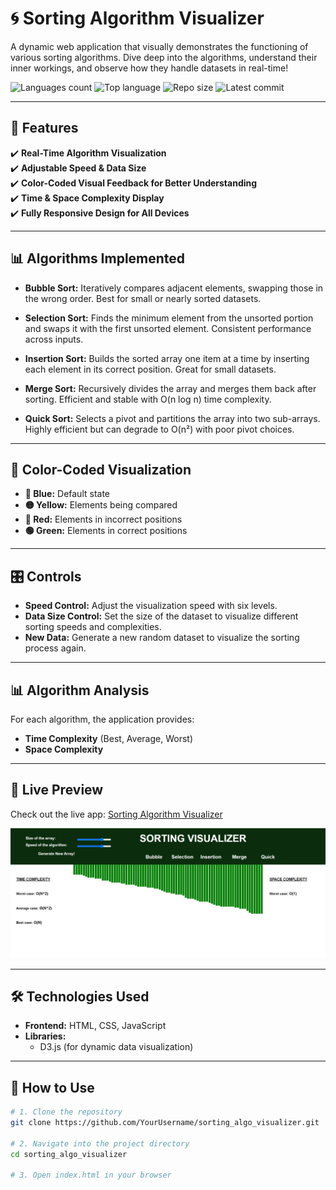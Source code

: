 # 🌀 Sorting Algorithm Visualizer

A dynamic web application that visually demonstrates the functioning of various sorting algorithms. Dive deep into the algorithms, understand their inner workings, and observe how they handle datasets in real-time!

![Languages count](https://img.shields.io/github/languages/count/TechSavvyAmit/sorting_algo_visualizer?color=green)
![Top language](https://img.shields.io/github/languages/top/TechSavvyAmit/sorting_algo_visualizer?color=blue)
![Repo size](https://img.shields.io/github/repo-size/TechSavvyAmit/sorting_algo_visualizer?color=purple)
![Latest commit](https://img.shields.io/github/last-commit/TechSavvyAmit/sorting_algo_visualizer?color=red)

---

## 🌟 Features

✔️ **Real-Time Algorithm Visualization** <br/>
✔️ **Adjustable Speed & Data Size** <br/>
✔️ **Color-Coded Visual Feedback for Better Understanding** <br/>
✔️ **Time & Space Complexity Display** <br/>
✔️ **Fully Responsive Design for All Devices** <br/>

---

## 📊 Algorithms Implemented

- **Bubble Sort:** Iteratively compares adjacent elements, swapping those in the wrong order. Best for small or nearly sorted datasets.
  
- **Selection Sort:** Finds the minimum element from the unsorted portion and swaps it with the first unsorted element. Consistent performance across inputs.
  
- **Insertion Sort:** Builds the sorted array one item at a time by inserting each element in its correct position. Great for small datasets.
  
- **Merge Sort:** Recursively divides the array and merges them back after sorting. Efficient and stable with O(n log n) time complexity.
  
- **Quick Sort:** Selects a pivot and partitions the array into two sub-arrays. Highly efficient but can degrade to O(n²) with poor pivot choices.

---

## 🎨 Color-Coded Visualization

- **🔵 Blue:** Default state
- **🟡 Yellow:** Elements being compared
- **🔴 Red:** Elements in incorrect positions
- **🟢 Green:** Elements in correct positions

---

## 🎛️ Controls

- **Speed Control:** Adjust the visualization speed with six levels.
- **Data Size Control:** Set the size of the dataset to visualize different sorting speeds and complexities.
- **New Data:** Generate a new random dataset to visualize the sorting process again.

---

## 📊 Algorithm Analysis

For each algorithm, the application provides:

- **Time Complexity** (Best, Average, Worst)
- **Space Complexity**

---

## 🎥 Live Preview

Check out the live app: [Sorting Algorithm Visualizer](https://sorting-algo-visualizer-dun.vercel.app/)

![Sorting Algorithm Visualizer Preview](https://github.com/TechSavvyAmit/Sorting_Algo_Visualizer/blob/main/Sorting_algo_visual.png)

---

## 🛠️ Technologies Used

- **Frontend:** HTML, CSS, JavaScript
- **Libraries:**
  - D3.js (for dynamic data visualization)

---

## 📝 How to Use

```bash
# 1. Clone the repository
git clone https://github.com/YourUsername/sorting_algo_visualizer.git

# 2. Navigate into the project directory
cd sorting_algo_visualizer

# 3. Open index.html in your browser
